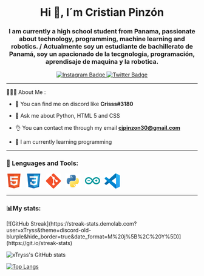 <div id="header" align="center">
  <h1 align ="center"> Hi 👋, I´m Cristian Pinzón </h1>
  <h3 align ="center"> I am currently a high school student from Panama, passionate about technology, programming, machine learning and robotics. / Actualmente soy un estudiante de bachillerato de Panamá, soy un apacionado de la tecgnologia, programación, aprendisaje de maquina y la robotica. </h3>
<div>

<div id = "badges" align = "center">
  <a href = "https://www.instagram.com/crisss.py/" target = "_blank">
    <img src = "https://img.shields.io/badge/Instagram-E4405F?style=for-the-badge&logo=instagram&logoColor=white" 
      alt = "Instagram Badge" />
  </a>
    <a href = "https://twitter.com/Crisss_py" target = "_blank">
    <img src = "https://img.shields.io/badge/Twitter-1DA1F2?style=for-the-badge&logo=twitter&logoColor=white" 
      alt = "Twitter Badge" />
  </a>
</div>
  
---
  
<div align = left>

👨🏻‍💻 About Me :
  
- 👀 You can find me on discord like **Crisss#3180**

- 🤔 Ask me about Python, HTML 5 and CSS

- 👌 You can contact me through my email **cjpinzon30@gmail.com**

- 🌱 I am currently learning programming
</div>
  
---

<div align = "left">
  <h3> 🔨 Lenguages and Tools: </h3>
  <div>
    <img src = "https://github.com/devicons/devicon/blob/master/icons/html5/html5-original.svg" title = "HTML5" alt = "HTML" width = "40" heigth = "40" /> &nbsp;
    <img src = "https://github.com/devicons/devicon/blob/master/icons/css3/css3-original.svg" title = "CSS3" alt = "CCS3" width = "40" heigth = "40" /> &nbsp;
    <img src = "https://github.com/devicons/devicon/blob/master/icons/git/git-original.svg" title = "Git" alt = "git" width = "40" heigth = "40" /> 
&nbsp;
    <img src = "https://github.com/devicons/devicon/blob/master/icons/python/python-original.svg" title = "Python" alt = "Python" width = "40" heigth = "40"/> &nbsp;
    <img src = "https://github.com/devicons/devicon/blob/master/icons/arduino/arduino-original.svg" title = "Arduino" alt = "Arduino" width = "40" heigth =   "40" /> &nbsp;
    <img src = "https://github.com/devicons/devicon/blob/master/icons/vscode/vscode-original.svg" title = "VSCODE" alt = "VSCODE" width = "40" heigth = "40"/> &nbsp;
  </div>
  
---

  <h3> 📊My stats: </h3>
  [![GitHub Streak](https://streak-stats.demolab.com?user=xTryss&theme=discord-old-blurple&hide_border=true&date_format=M%20j%5B%2C%20Y%5D)](https://git.io/streak-stats)
  
  ![xTryss's GitHub stats](https://github-readme-stats.vercel.app/api?username=xtryssra&show_icons=true&theme=tokyonight)
  
  [![Top Langs](https://github-readme-stats.vercel.app/api/top-langs/?username=xTryss&hide_progress=true)](https://github.com/anuraghazra/github-readme-stats)
